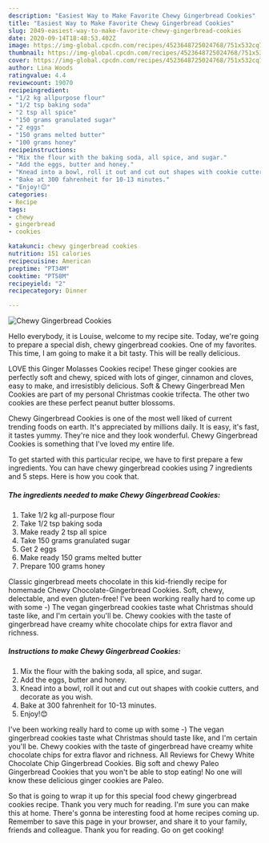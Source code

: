```yaml
---
description: "Easiest Way to Make Favorite Chewy Gingerbread Cookies"
title: "Easiest Way to Make Favorite Chewy Gingerbread Cookies"
slug: 2049-easiest-way-to-make-favorite-chewy-gingerbread-cookies
date: 2020-09-14T18:48:53.402Z
image: https://img-global.cpcdn.com/recipes/4523648725024768/751x532cq70/chewy-gingerbread-cookies-recipe-main-photo.jpg
thumbnail: https://img-global.cpcdn.com/recipes/4523648725024768/751x532cq70/chewy-gingerbread-cookies-recipe-main-photo.jpg
cover: https://img-global.cpcdn.com/recipes/4523648725024768/751x532cq70/chewy-gingerbread-cookies-recipe-main-photo.jpg
author: Lina Woods
ratingvalue: 4.4
reviewcount: 19070
recipeingredient:
- "1/2 kg allpurpose flour"
- "1/2 tsp baking soda"
- "2 tsp all spice"
- "150 grams granulated sugar"
- "2 eggs"
- "150 grams melted butter"
- "100 grams honey"
recipeinstructions:
- "Mix the flour with the baking soda, all spice, and sugar."
- "Add the eggs, butter and honey."
- "Knead into a bowl, roll it out and cut out shapes with cookie cutters, and decorate as you wish."
- "Bake at 300 fahrenheit for 10-13 minutes."
- "Enjoy!😊"
categories:
- Recipe
tags:
- chewy
- gingerbread
- cookies

katakunci: chewy gingerbread cookies 
nutrition: 151 calories
recipecuisine: American
preptime: "PT34M"
cooktime: "PT58M"
recipeyield: "2"
recipecategory: Dinner

---
```



![Chewy Gingerbread Cookies](https://img-global.cpcdn.com/recipes/4523648725024768/751x532cq70/chewy-gingerbread-cookies-recipe-main-photo.jpg)

Hello everybody, it is Louise, welcome to my recipe site. Today, we're going to prepare a special dish, chewy gingerbread cookies. One of my favorites. This time, I am going to make it a bit tasty. This will be really delicious.

LOVE this Ginger Molasses Cookies recipe! These ginger cookies are perfectly soft and chewy, spiced with lots of ginger, cinnamon and cloves, easy to make, and irresistibly delicious. Soft &amp; Chewy Gingerbread Men Cookies are part of my personal Christmas cookie trifecta. The other two cookies are these perfect peanut butter blossoms.

Chewy Gingerbread Cookies is one of the most well liked of current trending foods on earth. It's appreciated by millions daily. It is easy, it's fast, it tastes yummy. They're nice and they look wonderful. Chewy Gingerbread Cookies is something that I've loved my entire life.


To get started with this particular recipe, we have to first prepare a few ingredients. You can have chewy gingerbread cookies using 7 ingredients and 5 steps. Here is how you cook that.

<!--inarticleads1-->

##### The ingredients needed to make Chewy Gingerbread Cookies:

1. Take 1/2 kg all-purpose flour
1. Take 1/2 tsp baking soda
1. Make ready 2 tsp all spice
1. Take 150 grams granulated sugar
1. Get 2 eggs
1. Make ready 150 grams melted butter
1. Prepare 100 grams honey


Classic gingerbread meets chocolate in this kid-friendly recipe for homemade Chewy Chocolate-Gingerbread Cookies. Soft, chewy, delectable, and even gluten-free! I&#39;ve been working really hard to come up with some -) The vegan gingerbread cookies taste what Christmas should taste like, and I&#39;m certain you&#39;ll be. Chewy cookies with the taste of gingerbread have creamy white chocolate chips for extra flavor and richness. 

<!--inarticleads2-->

##### Instructions to make Chewy Gingerbread Cookies:

1. Mix the flour with the baking soda, all spice, and sugar.
1. Add the eggs, butter and honey.
1. Knead into a bowl, roll it out and cut out shapes with cookie cutters, and decorate as you wish.
1. Bake at 300 fahrenheit for 10-13 minutes.
1. Enjoy!😊


I&#39;ve been working really hard to come up with some -) The vegan gingerbread cookies taste what Christmas should taste like, and I&#39;m certain you&#39;ll be. Chewy cookies with the taste of gingerbread have creamy white chocolate chips for extra flavor and richness. All Reviews for Chewy White Chocolate Chip Gingerbread Cookies. Big soft and chewy Paleo Gingerbread Cookies that you won&#39;t be able to stop eating! No one will know these delicious ginger cookies are Paleo. 

So that is going to wrap it up for this special food chewy gingerbread cookies recipe. Thank you very much for reading. I'm sure you can make this at home. There's gonna be interesting food at home recipes coming up. Remember to save this page in your browser, and share it to your family, friends and colleague. Thank you for reading. Go on get cooking!
